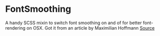 # FontSmoothing
A handy SCSS mixin to switch font smoothing on and of for better font-rendering on OSX. Got it from an article by Maximilian Hoffmann
[Source](http://maximilianhoffmann.com/posts/better-font-rendering-on-osx)
